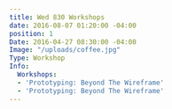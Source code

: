 ```yaml
---
title: Wed 830 Workshops
date: 2016-08-07 01:20:00 -04:00
position: 1
Date: 2016-04-27 08:30:00 -04:00
Image: "/uploads/coffee.jpg"
Type: Workshop
Info:
  Workshops:
  - 'Prototyping: Beyond The Wireframe'
  - 'Prototyping: Beyond The Wireframe'
---
```


